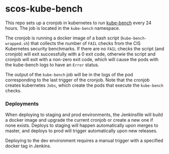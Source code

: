 # scos-kube-bench

This repo sets up a cronjob in kubernetes to run [kube-bench](https://github.com/aquasecurity/kube-bench) every 24 hours. The job is located in the `kube-bench` namespace. 

The cronjob is running a docker image of a bash script (`kube-bench-wrapped.sh`) that collects the number of `FAIL` checks from the CIS Kubernetes security benchmarks. If there are no `FAIL` checks the script (and cronjob) will exit successfully with a 0 exit code, otherwie the script and cronjob will exit with a non-zero exit code, which will cause the pods with the kube-bench logs to have an `Error` status. 

The output of the `kube-bench` job will be in the logs of the pod corresponding to the last trigger of the cronjob. Note that the cronjob creates kubernetes `Jobs`, which create the pods that execute the `kube-bench` checks.

### Deployments

When deploying to staging and prod environments, the Jenkinsfile will build a docker image and upgrade the current cronjob or create a new one if none exists. Deploys to staging will happen automatically upon merges to master, and deploys to prod will trigger automatically upon new releases. 

Deploying to the dev environment requires a manual trigger with a specified docker tag in Jenkins. 
